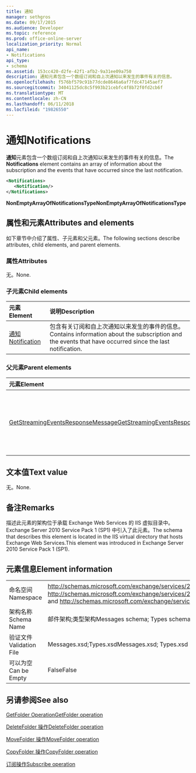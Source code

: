 ```yaml
---
title: 通知
manager: sethgros
ms.date: 09/17/2015
ms.audience: Developer
ms.topic: reference
ms.prod: office-online-server
localization_priority: Normal
api_name:
- Notifications
api_type:
- schema
ms.assetid: 153cc420-d2fe-42f1-afb2-9a31ee09a750
description: 通知元素包含一个数组订阅和自上次通知以来发生的事件有关的信息。
ms.openlocfilehash: f576bf579c91b77dcde8646a6af7fdc47145aef7
ms.sourcegitcommit: 34041125dc8c5f993b21cebfc4f8b72f0fd2cb6f
ms.translationtype: MT
ms.contentlocale: zh-CN
ms.lasthandoff: 06/11/2018
ms.locfileid: "19826550"
---
```

# <a name="notifications"></a><span data-ttu-id="33329-103">通知</span><span class="sxs-lookup"><span data-stu-id="33329-103">Notifications</span></span>

<span data-ttu-id="33329-104">**通知**元素包含一个数组订阅和自上次通知以来发生的事件有关的信息。</span><span class="sxs-lookup"><span data-stu-id="33329-104">The **Notifications** element contains an array of information about the subscription and the events that have occurred since the last notification.</span></span> 
  
```xml
<Notifications>
   <Notification/>
</Notifications>
```

 <span data-ttu-id="33329-105">**NonEmptyArrayOfNotificationsType**</span><span class="sxs-lookup"><span data-stu-id="33329-105">**NonEmptyArrayOfNotificationsType**</span></span>
## <a name="attributes-and-elements"></a><span data-ttu-id="33329-106">属性和元素</span><span class="sxs-lookup"><span data-stu-id="33329-106">Attributes and elements</span></span>

<span data-ttu-id="33329-107">如下章节中介绍了属性、子元素和父元素。</span><span class="sxs-lookup"><span data-stu-id="33329-107">The following sections describe attributes, child elements, and parent elements.</span></span>
  
### <a name="attributes"></a><span data-ttu-id="33329-108">属性</span><span class="sxs-lookup"><span data-stu-id="33329-108">Attributes</span></span>

<span data-ttu-id="33329-109">无。</span><span class="sxs-lookup"><span data-stu-id="33329-109">None.</span></span>
  
### <a name="child-elements"></a><span data-ttu-id="33329-110">子元素</span><span class="sxs-lookup"><span data-stu-id="33329-110">Child elements</span></span>

|<span data-ttu-id="33329-111">**元素**</span><span class="sxs-lookup"><span data-stu-id="33329-111">**Element**</span></span>|<span data-ttu-id="33329-112">**说明**</span><span class="sxs-lookup"><span data-stu-id="33329-112">**Description**</span></span>|
|:-----|:-----|
|[<span data-ttu-id="33329-113">通知</span><span class="sxs-lookup"><span data-stu-id="33329-113">Notification</span></span>](notification-ex15websvcsotherref.md) <br/> |<span data-ttu-id="33329-114">包含有关订阅和自上次通知以来发生的事件的信息。</span><span class="sxs-lookup"><span data-stu-id="33329-114">Contains information about the subscription and the events that have occurred since the last notification.</span></span>  <br/> |
   
### <a name="parent-elements"></a><span data-ttu-id="33329-115">父元素</span><span class="sxs-lookup"><span data-stu-id="33329-115">Parent elements</span></span>

|<span data-ttu-id="33329-116">**元素**</span><span class="sxs-lookup"><span data-stu-id="33329-116">**Element**</span></span>|<span data-ttu-id="33329-117">**说明**</span><span class="sxs-lookup"><span data-stu-id="33329-117">**Description**</span></span>|
|:-----|:-----|
|[<span data-ttu-id="33329-118">GetStreamingEventsResponseMessage</span><span class="sxs-lookup"><span data-stu-id="33329-118">GetStreamingEventsResponseMessage</span></span>](getstreamingeventsresponsemessage.md) <br/> |<span data-ttu-id="33329-119">包含状态和的单个结果[GetStreamingEvents 操作](getstreamingevents-operation.md)请求。</span><span class="sxs-lookup"><span data-stu-id="33329-119">Contains the status and result of a single [GetStreamingEvents operation](getstreamingevents-operation.md) request.</span></span>  <br/> |
   
## <a name="text-value"></a><span data-ttu-id="33329-120">文本值</span><span class="sxs-lookup"><span data-stu-id="33329-120">Text value</span></span>

<span data-ttu-id="33329-121">无。</span><span class="sxs-lookup"><span data-stu-id="33329-121">None.</span></span>
  
## <a name="remarks"></a><span data-ttu-id="33329-122">备注</span><span class="sxs-lookup"><span data-stu-id="33329-122">Remarks</span></span>

<span data-ttu-id="33329-123">描述此元素的架构位于承载 Exchange Web Services 的 IIS 虚拟目录中。Exchange Server 2010 Service Pack 1 (SP1) 中引入了此元素。</span><span class="sxs-lookup"><span data-stu-id="33329-123">The schema that describes this element is located in the IIS virtual directory that hosts Exchange Web Services.This element was introduced in Exchange Server 2010 Service Pack 1 (SP1).</span></span>
  
## <a name="element-information"></a><span data-ttu-id="33329-124">元素信息</span><span class="sxs-lookup"><span data-stu-id="33329-124">Element information</span></span>

|||
|:-----|:-----|
|<span data-ttu-id="33329-125">命名空间</span><span class="sxs-lookup"><span data-stu-id="33329-125">Namespace</span></span>  <br/> |<span data-ttu-id="33329-126">http://schemas.microsoft.com/exchange/services/2006/messages 和 http://schemas.microsoft.com/exchange/services/2006/types</span><span class="sxs-lookup"><span data-stu-id="33329-126">http://schemas.microsoft.com/exchange/services/2006/messages and http://schemas.microsoft.com/exchange/services/2006/types</span></span>  <br/> |
|<span data-ttu-id="33329-127">架构名称</span><span class="sxs-lookup"><span data-stu-id="33329-127">Schema Name</span></span>  <br/> |<span data-ttu-id="33329-128">邮件架构;类型架构</span><span class="sxs-lookup"><span data-stu-id="33329-128">Messages schema; Types schema</span></span>  <br/> |
|<span data-ttu-id="33329-129">验证文件</span><span class="sxs-lookup"><span data-stu-id="33329-129">Validation File</span></span>  <br/> |<span data-ttu-id="33329-130">Messages.xsd;Types.xsd</span><span class="sxs-lookup"><span data-stu-id="33329-130">Messages.xsd; Types.xsd</span></span>  <br/> |
|<span data-ttu-id="33329-131">可以为空</span><span class="sxs-lookup"><span data-stu-id="33329-131">Can be Empty</span></span>  <br/> |<span data-ttu-id="33329-132">False</span><span class="sxs-lookup"><span data-stu-id="33329-132">False</span></span>  <br/> |
   
## <a name="see-also"></a><span data-ttu-id="33329-133">另请参阅</span><span class="sxs-lookup"><span data-stu-id="33329-133">See also</span></span>



[<span data-ttu-id="33329-134">GetFolder Operation</span><span class="sxs-lookup"><span data-stu-id="33329-134">GetFolder operation</span></span>](getfolder-operation.md)
  
[<span data-ttu-id="33329-135">DeleteFolder 操作</span><span class="sxs-lookup"><span data-stu-id="33329-135">DeleteFolder operation</span></span>](deletefolder-operation.md)
  
[<span data-ttu-id="33329-136">MoveFolder 操作</span><span class="sxs-lookup"><span data-stu-id="33329-136">MoveFolder operation</span></span>](movefolder-operation.md)
  
[<span data-ttu-id="33329-137">CopyFolder 操作</span><span class="sxs-lookup"><span data-stu-id="33329-137">CopyFolder operation</span></span>](copyfolder-operation.md)
  
[<span data-ttu-id="33329-138">订阅操作</span><span class="sxs-lookup"><span data-stu-id="33329-138">Subscribe operation</span></span>](subscribe-operation.md)

